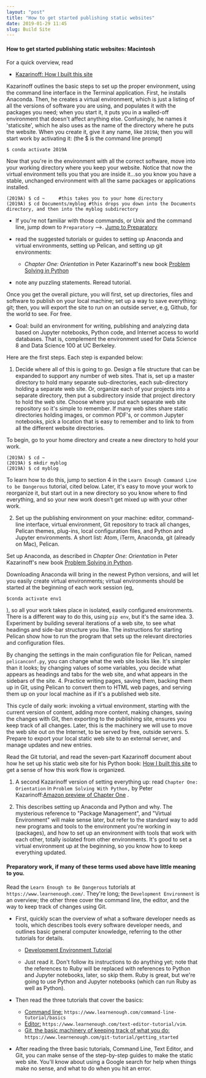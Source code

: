 ```yaml
---
layout: "post"
title: "How to get started publishing static websites"
date: 2019-01-29 11:45
slug: Build Site
---
```

#### How to get started publishing static websites: Macintosh


For a quick overview, read
  - [Kazarinoff: How I built this site](`https://pythonforundergradengineers.com/how-i-built-this-site-1.html`)

Kazarinoff outlines the basic steps to set up the proper environment, using the command line interface in the Terminal application. First, he installs Anaconda. Then, he creates a virtual environment, which is just a listing of all the versions of software you are using, and populates it with the packages you need; when you start it, it puts you in a walled-off environment that doesn't affect anything else. Confusingly, he names it 'staticsite', which he also uses as the name of the directory where he puts the website. When you create it, give it any name, like `2019A`; then you will start work by activating it: (the $ is the command line prompt)

```
$ conda activate 2019A
```

Now that you're in the environment with all the correct software, move into your working directory where you keep your website.  Notice that now the virtual environment tells you that you are inside it...so you know you have a stable, unchanged environment with all the same packages or applications installed.
```
(2019A) $ cd ~     #this takes you to your home directory
(2019A) $ cd Documents/myblog #this drops you down into the Documents directory, and then into the myblog subdirectory
```


  -  If you're not familiar with those commands, or Unix and the command line, jump down to `Preparatory` -->. [Jump to Preparatory](#abcd)

  - read the suggested tutorials or guides to  setting up Anaconda and virtual environments, setting up Pelican, and setting up git environments:

    - _Chapter One: Orientation_ in Peter Kazarinoff's new book [Problem Solving in Python](https://www.amazon.com/dp/B07M7S6LTT/ref=sr_1_5?ie=UTF8&qid=1547223360&sr=8-5&keywords=kazarinoff)


  - note any puzzling statements. Reread tutorial.


Once you get the overall picture, you will first, set up directories, files and software to publish on your local machine; set up a way to save everything: git; then, you will export the site to run on an outside server, e.g, Github, for the world to see. For free.

- Goal: build an environment for writing, publishing and analyzing data based on Jupyter notebooks, Python code, and Internet access to world databases.  That is, complement the environment used for Data Science 8 and Data Science 100 at UC Berkeley.

Here are the first steps. Each step is expanded below:

1. Decide where all of this is going to go. Design a file structure that can be expanded to support any number of web sites. That is, set up a master directory to hold many separate sub-directories, each sub-directory holding a separate web site. Or, organize each of your projects into a separate directory, then put a subdirectory inside that project directory to hold the web site.  Choose where you put each separate web site repository so it's simple to remember. If many web sites share static directories holding images, or common PDF's, or common Jupyter notebooks, pick a location that is easy to remember and to link to from all the different website directories.

To begin, go to your home directory and create a new directory to hold your work.

```
(2019A) $ cd ~
(2019A) $ mkdir myblog
(2019A) $ cd myblog
```


To learn how to do this, jump to section 4 in the `Learn Enough Command Line to be Dangerous` tutorial, cited below. Later, it's easy to move your work to reorganize it, but start out in a new directory so you know where to find everything, and so your new work doesn't get mixed up with your other work.

2. Set up the publishing environment on your machine: editor, command-line interface, virtual environment, Git repository to track all changes, Pelican themes, plug-ins, local configuration files, and Python and Jupyter environments. A short list: Atom, iTerm, Anaconda, git (already on Mac), Pelican.

Set up Anaconda, as described in _Chapter One: Orientation_ in Peter Kazarinoff's new book [Problem Solving in Python](https://www.amazon.com/dp/B07M7S6LTT/ref=sr_1_5?ie=UTF8&qid=1547223360&sr=8-5&keywords=kazarinoff).

Downloading Anaconda will bring in the newest Python versions, and will let you easily create virtual environments; virtual environments should be started at the beginning of each work session (eg,

   ```
   $conda activate env1
   ```

   ), so all your work takes place in isolated, easily configured environments. There is a different way to do this, using `pip env`, but it's the same idea.
3. Experiment by building several iterations of a web site, to see what headings and side-bar structure you like.  The instructions for starting Pelican show how to run the program that sets up the relevant directories and configuration files.

By changing the settings in the main configuration file for Pelican, named `pelicanconf.py`, you can change what the web site looks like. It's simpler than it looks; by changing values of some variables, you decide what appears as headings and tabs for the web site, and what appears in the sidebars of the site.
4. Practice writing pages, saving them, backing them up in Git, using Pelican to convert them to HTML web pages, and serving them up on your local machine as if it's a published web site.

This cycle of daily work: invoking a virtual environment, starting with the current version of content, adding more content, making changes, saving the changes with Git, then exporting to the publishing site,  ensures you keep track of all changes. Later, this is the machinery we will use to move the web site out on the Internet, to be served by free, outside servers.
5. Prepare to export your local static web site to an external server, and manage updates and new entries.

Read the Git tutorial, and read the seven-part Kazarinoff document about how he set up his static web site for his Python book: [How I built this site](`https://pythonforundergradengineers.com/how-i-built-this-site-1.html`) to get a sense of how this work flow is organized.
1. A second Kazarinoff version of setting everything up: read `Chapter One: Orientation` in `Problem Solving With Python,` by Peter Kazarinoff:[Amazon preview of Chapter One](https://www.amazon.com/dp/B07M7S6LTT/ref=sr_1_5?ie=UTF8&qid=1547223360&sr=8-5&keywords=kazarinoff)  .


2. This describes setting up Anaconda and Python and why. The mysterious reference to "Package Management", and "Virtual Environment" will make sense later, but refer to the standard way to add new programs and tools to the environment you're working in (packages), and how to set up an environment with tools that work with each other, totally isolated from other environments.  It's good to set a virtual environment up at the beginning, so you know how to keep everything updated.




####  <a name="abcd">Preparatory</a> work, if many of these terms used above have little meaning to you.

Read the `Learn Enough to Be Dangerous` tutorials at `https://www.learnenough.com/`. They're long; the `Development Environment` is an overview; the other three cover the command line, the editor, and the way to keep track of changes using Git.


- First, quickly scan the overview of what a software developer needs as tools, which describes tools every software developer needs, and outlines basic general computer knowledge, referring to the other tutorials for details.

  - [Development Environment Tutorial](https://www.learnenough.com/dev-environment-tutorial#sec-native_os_setup)

  - Just read it. Don't follow its instructions to do anything yet; note that the references to Ruby will be replaced with references to Python and Jupyter notebooks, later, so skip them. Ruby is great, but we're going to use Python and Jupyter notebooks (which can run Ruby as well as Python).


- Then read the three tutorials that cover the basics:
    - [Command line:](https://www.learnenough.com/command-line-tutorial/basics) `https://www.learnenough.com/command-line-tutorial/basics`
    - [Editor:](https://www.learnenough.com/text-editor-tutorial/vim) `https://www.learnenough.com/text-editor-tutorial/vim`.
    - [Git, the basic machinery of keeping track of what you do:](https://www.learnenough.com/git-tutorial/getting_started)  `https://www.learnenough.com/git-tutorial/getting_started`


- After reading the three basic tutorials, Command Line, Text Editor, and Git, you can make sense of the step-by-step guides to make the static web site. You'll know about using a Google search for help when things make no sense, and what to do when you hit an error.
